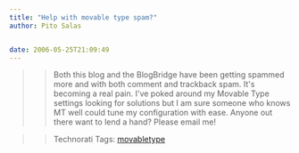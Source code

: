 ```yaml
---
title: "Help with movable type spam?"
author: Pito Salas


date: 2006-05-25T21:09:49
---
```



>>

>> Both this blog and the BlogBridge have been getting spammed more and with
both comment and trackback spam. It's becoming a real pain. I've poked around
my Movable Type settings looking for solutions but I am sure someone who knows
MT well could tune my configuration with ease. Anyone out there want to lend a
hand? Please email me!

>>

>> Technorati Tags: [movabletype](<http://www.technorati.com/tag/movabletype>)



